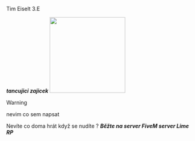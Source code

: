 Tim Eiselt 3.E

***tancujici zajicek***
<img src="https://media.discordapp.net/attachments/995477056425054230/999842645176234034/ezgif-4-04488ff962.gif" width="200" height="200" />

> [!WARNING]
> nevim co sem napsat

Nevíte co doma hrát když se nudíte ?
***Běžte na server FiveM server Lime RP***
